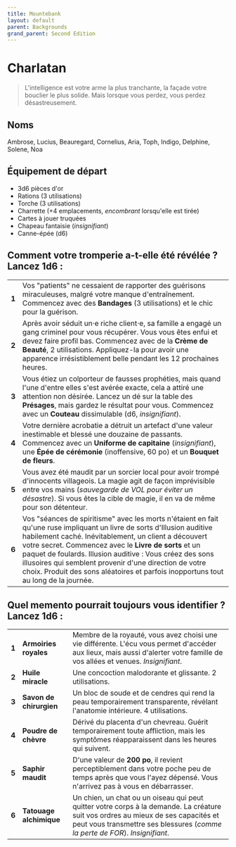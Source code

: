 ```yaml
---
title: Mountebank
layout: default
parent: Backgrounds
grand_parent: Second Edition
---
```


# Charlatan

> L'intelligence est votre arme la plus tranchante, la façade votre bouclier le plus solide. Mais lorsque vous perdez, vous perdez désastreusement.

## Noms

Ambrose, Lucius, Beauregard, Cornelius, Aria, Toph, Indigo, Delphine, Solene, Noa

## Équipement de départ

- 3d6 pièces d'or
- Rations (3 utilisations)
- Torche (3 utilisations)
- Charrette (+4 emplacements, _encombrant_ lorsqu'elle est tirée)
- Cartes à jouer truquées
- Chapeau fantaisie (_insignifiant_)
- Canne-épée (d6)

## Comment votre tromperie a-t-elle été révélée ? Lancez 1d6 :

|       |                                                                                                                                                                                                                                                                                                                                                                                                                |
| ----- | -------------------------------------------------------------------------------------------------------------------------------------------------------------------------------------------------------------------------------------------------------------------------------------------------------------------------------------------------------------------------------------------------------------- |
| **1** | Vos "patients" ne cessaient de rapporter des guérisons miraculeuses, malgré votre manque d'entraînement. Commencez avec des **Bandages** (3 utilisations) et le chic pour la guérison. |
| **2** | Après avoir séduit un⋅e riche client⋅e, sa famille a engagé un gang criminel pour vous récupérer. Vous vous êtes enfui et devez faire profil bas. Commencez avec de la **Crème de Beauté**, 2 utilisations. Appliquez-la pour avoir une apparence irrésistiblement belle pendant les 12 prochaines heures. |
| **3** | Vous étiez un colporteur de fausses prophéties, mais quand l'une d'entre elles s'est avérée exacte, cela a attiré une attention non désirée. Lancez un dé sur la table des **Présages**, mais gardez le résultat pour vous. Commencez avec un **Couteau** dissimulable (d6, _insignifiant_). |
| **4** | Votre dernière acrobatie a détruit un artefact d'une valeur inestimable et blessé une douzaine de passants. Commencez avec un **Uniforme de capitaine** (_insignifiant_), une **Épée de cérémonie** (inoffensive, 60 po) et un **Bouquet de fleurs**. |
| **5** | Vous avez été maudit par un sorcier local pour avoir trompé d'innocents villageois. La magie agit de façon imprévisible entre vos mains (_sauvegarde de VOL pour éviter un désastre_). Si vous êtes la cible de magie, il en va de même pour son détenteur. |
| **6** | Vos "séances de spiritisme" avec les morts n'étaient en fait qu'une ruse impliquant un livre de sorts d'Illusion auditive habilement caché. Inévitablement, un client a découvert votre secret. Commencez avec le **Livre de sorts** et un paquet de foulards. Illusion auditive : Vous créez des sons illusoires qui semblent provenir d'une direction de votre choix. Produit des sons aléatoires et parfois inopportuns tout au long de la journée. |

## Quel memento pourrait toujours vous identifier ? Lancez 1d6 :

|       |                       |                                                                                                                                                                                  |
| ----- | --------------------- | -------------------------------------------------------------------------------------------------------------------------------------------------------------------------------- |
| **1** | **Armoiries royales** | Membre de la royauté, vous avez choisi une vie différente. L'écu vous permet d'accéder aux lieux, mais aussi d'alerter votre famille de vos allées et venues. _Insignifiant_. |
| **2** | **Huile miracle** | Une concoction malodorante et glissante. 2 utilisations. |
| **3** | **Savon de chirurgien** | Un bloc de soude et de cendres qui rend la peau temporairement transparente, révélant l'anatomie intérieure. 4 utilisations. |
| **4** | **Poudre de chèvre** | Dérivé du placenta d'un chevreau. Guérit temporairement toute affliction, mais les symptômes réapparaissent dans les heures qui suivent. |
| **5** | **Saphir maudit** | D'une valeur de **200 po**, il revient perceptiblement dans votre poche peu de temps après que vous l'ayez dépensé. Vous n'arrivez pas à vous en débarrasser. |
| **6** | **Tatouage alchimique** | Un chien, un chat ou un oiseau qui peut quitter votre corps à la demande. La créature suit vos ordres au mieux de ses capacités et peut vous transmettre ses blessures (_comme la perte de FOR_). _Insignifiant_. |
